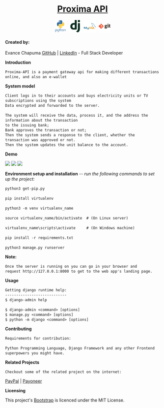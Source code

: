 <div align="center">

# [Proxima API](http://127.0.0.1:8000)

<div>
  <img src="https://github.com/devicons/devicon/blob/master/icons/python/python-original-wordmark.svg" title="Spring" alt="Spring" width="40" height="40"/>&nbsp;
  <img src="https://github.com/devicons/devicon/blob/master/icons/django/django-plain.svg" title="Material UI" alt="Material UI" width="40" height="40"/>&nbsp;
  <!-- <img src="https://github.com/devicons/devicon/blob/master/icons/bootstrap/bootstrap-original.svg" title="Flutter" alt="Flutter" width="40" height="40"/>&nbsp;
  <img src="https://github.com/devicons/devicon/blob/master/icons/nginx/nginx-original.svg" title="Redux" alt="Redux " width="40" height="40"/>&nbsp;
  <img src="https://github.com/devicons/devicon/blob/master/icons/css3/css3-plain-wordmark.svg"  title="CSS3" alt="CSS" width="40" height="40"/>&nbsp;
  <img src="https://github.com/devicons/devicon/blob/master/icons/html5/html5-original.svg" title="HTML5" alt="HTML" width="40" height="40"/>&nbsp;
  <img src="https://github.com/devicons/devicon/blob/master/icons/javascript/javascript-original.svg" title="JavaScript" alt="JavaScript" width="40" height="40"/>&nbsp; -->
  <img src="https://github.com/devicons/devicon/blob/master/icons/mysql/mysql-original-wordmark.svg" title="MySQL"  alt="MySQL" width="40" height="40"/>&nbsp;
  <img src="https://github.com/devicons/devicon/blob/master/icons/git/git-original-wordmark.svg" title="Git" **alt="Git" width="40" height="40"/>
</div>
</div>


#### Created by:

Evance Chapuma [GitHub](https://github.com/Evans262/) | [LinkedIn](https://www.linkedin.com/in/evance-chapuma-a96960193/) - Full Stack Developer

**Introduction**

    Proxima-API is a payment gateway api for making different transactions online, and also an e-wallet


**System model**
    
    Client logs in to their accounts and buys electricity units or TV subscriptions using the system
    Data encrypted and forwarded to the server.

    The system will receive the data, process it, and the address the information about the transaction
    to the issuing bank;
    Bank approves the transaction or not;
    Then the system sends a response to the client, whether the transaction was approved or not.
    Then the system updates the unit balance to the account. 


**Demo**

![](media/demo/auth.png)
![](media/demo/auth2.png)
![](media/demo/credit_card.png)

**Environment setup and installation**
*-- run the following commands to set up the project:*

    python3 get-pip.py

    pip install virtualenv

    python3 -m venv virtualenv_name

    source virtualenv_name/bin/activate  # (On Linux server)

    virtualenv_name\scripts\activate     # (On Windows machine)

    pip install -r requirements.txt

    python3 manage.py runserver

**Note:**

    Once the server is running on you can go in your browser and
    request http://127.0.0.1:8000 to get to the web app's landing page.


**Usage**

    Getting django runtime help:
    ----------------------------
    $ django-admin help

    $ django-admin <command> [options]
    $ manage.py <command> [options]
    $ python -m django <command> [options]

**Contributing**

    Requirements for contribution:

    Python Programming Language, Django Framework and any other Frontend superpowers you might have.

**Related Projects**

    Checkout some of the related project on the internet:
[PayPal](https://paypal.com/) | [Payoneer](https://payoneer.com)

**Licensing**

This project's [Bootstrap](https://github.com/twbs/bootstrap/blob/v5.2.0-beta1/LICENSE) is licenced under
the MIT License.